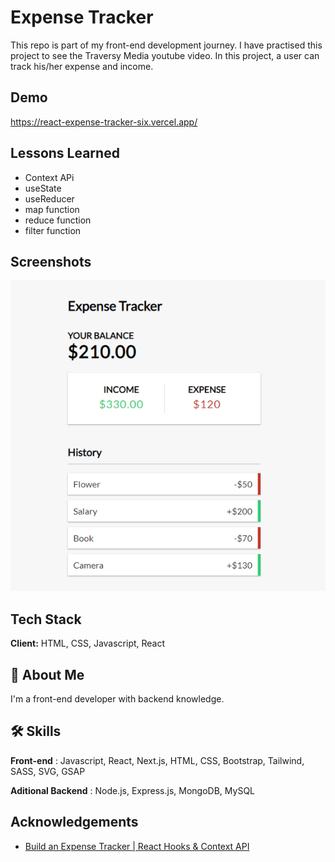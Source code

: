 # Expense Tracker

This repo is part of my front-end development journey. I have practised this project to see the Traversy Media youtube video. In this project, a user can track his/her expense and income.

## Demo

https://react-expense-tracker-six.vercel.app/

## Lessons Learned

-   Context APi
-   useState
-   useReducer
-   map function
-   reduce function
-   filter function

## Screenshots

![App Screenshot](preview.png)

## Tech Stack

**Client:** HTML, CSS, Javascript, React

## 🚀 About Me

I'm a front-end developer with backend knowledge.

## 🛠 Skills

**Front-end** : Javascript, React, Next.js, HTML, CSS, Bootstrap, Tailwind, SASS, SVG, GSAP

**Aditional Backend** : Node.js, Express.js, MongoDB, MySQL

## Acknowledgements

-   [Build an Expense Tracker | React Hooks & Context API](https://www.youtube.com/watch?v=XuFDcZABiDQ)
